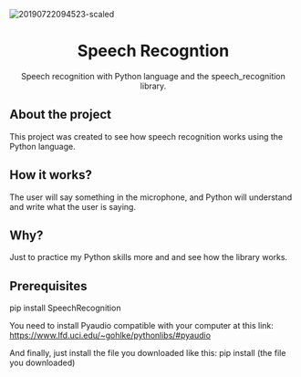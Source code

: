 ![20190722094523-scaled](https://user-images.githubusercontent.com/51414398/106073737-639fde00-60e9-11eb-9fcd-67bcf477e502.jpg)

<h1 align="center">Speech Recogntion</h1>

<p align="center">Speech recognition with Python language and the speech_recognition library.</p>

## About the project

This project was created to see how speech recognition works using the Python language.

## How it works?

The user will say something in the microphone, and Python will understand and write what the user is saying.

## Why?

Just to practice my Python skills more and and see how the library works.

## Prerequisites

pip install SpeechRecognition

You need to install Pyaudio compatible with your computer at this link: https://www.lfd.uci.edu/~gohlke/pythonlibs/#pyaudio

And finally, just install the file you downloaded like this: pip install (the file you downloaded)
